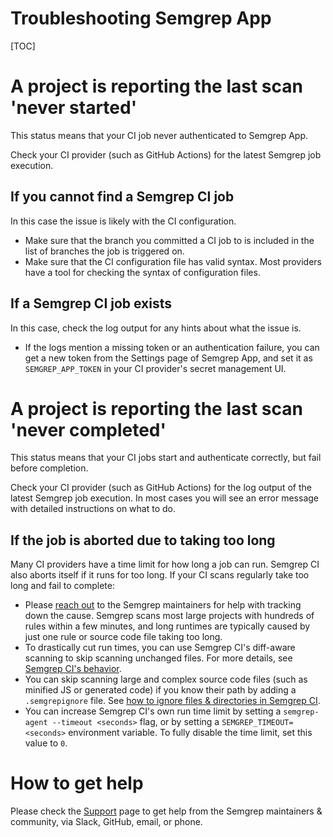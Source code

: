 # Troubleshooting Semgrep App

[TOC]

# A project is reporting the last scan 'never started'

This status means that your CI job never authenticated to Semgrep App.

Check your CI provider (such as GitHub Actions) for the latest Semgrep job execution.

## If you cannot find a Semgrep CI job

In this case the issue is likely with the CI configuration.

- Make sure that the branch you committed a CI job to
  is included in the list of branches the job is triggered on.
- Make sure that the CI configuration file has valid syntax.
  Most providers have a tool for checking the syntax of configuration files.

## If a Semgrep CI job exists

In this case, check the log output for any hints about what the issue is.

- If the logs mention a missing token or an authentication failure,
  you can get a new token from the Settings page of Semgrep App,
  and set it as `SEMGREP_APP_TOKEN` in your CI provider's secret management UI.

# A project is reporting the last scan 'never completed'

This status means that your CI jobs start and authenticate correctly, but fail before completion.

Check your CI provider (such as GitHub Actions) for the log output of the latest Semgrep job execution.
In most cases you will see an error message with detailed instructions on what to do.

## If the job is aborted due to taking too long

Many CI providers have a time limit for how long a job can run.
Semgrep CI also aborts itself if it runs for too long.
If your CI scans regularly take too long and fail to complete:

<!-- TODO: explain self-serve benchmarking -->

- Please [reach out](../support.md) to the Semgrep maintainers for help with tracking down the cause.
  Semgrep scans most large projects with hundreds of rules within a few minutes,
  and long runtimes are typically caused by just one rule or source code file taking too long.
- To drastically cut run times,
  you can use Semgrep CI's diff-aware scanning to skip scanning unchanged files.
  For more details, see [Semgrep CI's behavior](../semgrep-ci.md#behavior).
- You can skip scanning large and complex source code files (such as minified JS or generated code)
  if you know their path by adding a `.semgrepignore` file.
  See [how to ignore files & directories in Semgrep CI](../semgrep-ci.md#ignoring-files-directories).
- You can increase Semgrep CI's own run time limit
  by setting a `semgrep-agent --timeout <seconds>` flag,
  or by setting a `SEMGREP_TIMEOUT=<seconds>` environment variable.
  To fully disable the time limit, set this value to `0`.

# How to get help

Please check the [Support](../support.md) page to get help from the Semgrep maintainers & community,
via Slack, GitHub, email, or phone.
